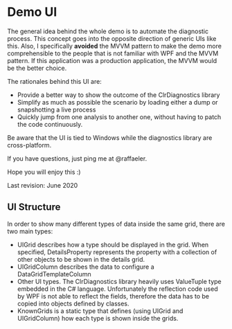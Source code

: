 ﻿# Demo UI

The general idea behind the whole demo is to automate the diagnostic process.
This concept goes into the opposite direction of generic UIs like this.
Also, I specifically **avoided** the MVVM pattern to make the demo more comprehensible to the people that is not familiar with WPF and the MVVM pattern.
If this application was a production application, the MVVM would be the better choice.

The rationales behind this UI are:
- Provide a better way to show the outcome of the ClrDiagnostics library
- Simplify as much as possible the scenario by loading either a dump or snapshotting a live process
- Quickly jump from one analysis to another one, without having to patch the code continuously.

Be aware that the UI is tied to Windows while the diagnostics library are cross-platform.

If you have questions, just ping me at @raffaeler.

Hope you will enjoy this :)

Last revision: June 2020

## UI Structure

In order to show many different types of data inside the same grid, there are two main types:
- UIGrid describes how a type should be displayed in the grid. When specified, DetailsProperty represents the property with a collection of other objects to be shown in the details grid.
- UIGridColumn describes the data to configure a DataGridTemplateColumn
- Other UI types. The ClrDiagnostics library heavily uses ValueTuple type embedded in the C# language. Unfortunately the reflection code used by WPF is not able to reflect the fields, therefore the data has to be copied into objects defined by classes.
- KnownGrids is a static type that defines (using UIGrid and UIGridColumn) how each type is shown inside the grids.

